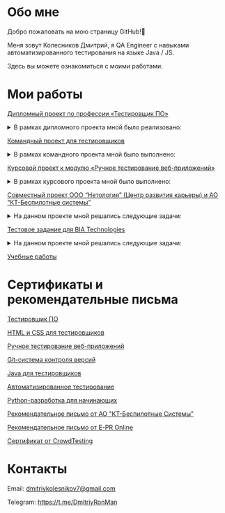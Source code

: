 # Обо мне

Добро пожаловать на мою страницу GitHub!👋

Меня зовут Колесников Дмитрий, я QA Engineer с навыками автоматизированного тестирования на языке Java / JS.

Здесь вы можете ознакомиться с моими работами.

# Мои работы

[Дипломный проект по профессии «Тестировщик ПО»](https://github.com/DmitriyRonMan/QA-51_Diplom)

<details>
     
<summary>В рамках дипломного проекта мной было реализовано:</summary>
     
- Документация: тест план; отчет о проведенном тестировании; отчет о проведенной автоматизации.
- Настройка окружения для поддержки двух СУБД (MySQL, PostgreSQL) для работы с приложением с применением Docker.
- Автоматизация тестовых сценариев (UI-тесты, а также тесты, проверяющие корректность внесения информации приложением) веб-сервиса для покупки тура.
- 11 баг-репортов в [Issues](https://github.com/DmitriyRonMan/QA-51_Diplom/issues). 
- Отчет Allure.
     
</details>

[Командный проект для тестировщиков](https://github.com/Helena01101986/javaqa-team-diplom)

<details>
     
<summary>В рамках командного проекта мной было выполнено:</summary>
     
- Командное планирование и взаимодействие с коллегой по проекту через Git.
- Поиск и заведение баг-репортов в [Issue](https://github.com/Helena01101986/javaqa-team-diplom/issues?q=is%3Aissue+is%3Aclosed).
- Исправление java кода приложения.
- Написание автотестов.
- Подключение и настройка CI (GitHub Actions) для командного проекта. 

</details>
     
[Курсовой проект к модулю «Ручное тестирование веб-приложений»](https://docs.google.com/spreadsheets/d/1GMcDatlzJ6iSZnAv6EBLtVHiAfx6gAzApmX9XM5hcKc/edit#gid=0)

<details>
     
<summary>В рамках курсового проекта мной было выполнено:</summary>
     
- Написание чеклиста для функциональной проверки личного кабинета зарегистрированного авторизованного пользователя, включая функционал разделов, на сайте [HENDERSON](https://henderson.ru/).
- Написание набора тест-кейсов на проверку функционала восстановления пароля.
- Поиск и оформление баг-репортов.
- Тестирование верстки страницы карточки товара.
- API тестирование.

</details>

[Cовместный проект ООО “Нетология” (Центр развития карьеры) и АО “КТ-Беспилотные системы”](https://docs.google.com/spreadsheets/d/1J0BfSe6k3FXSj2GQIxNJ0vrrUdJciAv78qrawf46Fp8/edit#gid=0)

<details>
     
<summary>На данном проекте мной решались следующие задачи:</summary>
     
- UX-исследования, такие как анализ удобство навигации по интерфейсу сервера и справочной документации.
- Ручное тестирование имитационной модели радиовысотомера на нескольких версиях.
- Ознакомление с синтаксисом автотестов и выполнение проверок для нескольких версий.
- Составление баг-репорта по результатам проверок.
- Участие в командной работе и обсуждение рекомендаций по улучшению пользовательского опыта.

</details>

[Тестовое задание для BIA Technologies](https://github.com/DmitriyRonMan/-Test_task_for_BIA_Tech)
<details>
     
<summary>На данном проекте мной решались следующие задачи:</summary>
     
- Написание тест-кейсов для любого функционала.
- Оформление баг-репортов.
- Написание автотестов в любом объеме на какой-либо функционал.

</details>


[Учебные работы](https://github.com/DmitriyRonMan?tab=repositories)

# Сертификаты и рекомендательные письма

[Тестировщик ПО](https://github.com/DmitriyRonMan/DmitriyRonMan/blob/main/pic/certificate.pdf)

[HTML и CSS для тестировщиков](https://github.com/DmitriyRonMan/DmitriyRonMan/blob/main/pic/certificate3.pdf)

[Ручное тестирование веб-приложений](https://github.com/DmitriyRonMan/DmitriyRonMan/blob/main/pic/certificate4.pdf)

[Git-система контроля версий](https://github.com/DmitriyRonMan/DmitriyRonMan/blob/main/pic/certificate5.pdf)

[Java для тестировщиков](https://github.com/DmitriyRonMan/DmitriyRonMan/blob/main/pic/certificate6.pdf)

[Автоматизированное тестирование](https://github.com/DmitriyRonMan/DmitriyRonMan/blob/main/pic/certificate7.pdf)

[Python-разработка для начинающих](https://github.com/DmitriyRonMan/DmitriyRonMan/blob/main/pic/certificate8.pdf)

[Рекомендательное письмо от АО "КТ-Беспилотные Системы"](https://github.com/DmitriyRonMan/DmitriyRonMan/blob/main/pic/KolesnikovDmitriy.pdf)

[Рекомендательное письмо от E-PR Online](https://github.com/DmitriyRonMan/DmitriyRonMan/blob/main/pic/Kolesnikov%20Dmitry%20%20(E-PR%20online).pdf)

[Сертификат от CrowdTesting](https://github.com/DmitriyRonMan/DmitriyRonMan/blob/main/pic/Kolesnikov%20Dmitrij%20Sergeevich.pdf)


# Контакты
     
Email: dmitriykolesnikov7@gmail.com  

Telegram: https://t.me/DmitriyRonMan

<!--
**DmitriyRonMan/DmitriyRonMan** is a ✨ _special_ ✨ repository because its `README.md` (this file) appears on your GitHub profile.

Here are some ideas to get you started:

- 🔭 I’m currently working on ...
- 🌱 I’m currently learning ...
- 👯 I’m looking to collaborate on ...
- 🤔 I’m looking for help with ...
- 💬 Ask me about ...
- 📫 How to reach me: ...
- 😄 Pronouns: ...
- ⚡ Fun fact: ...
-->

